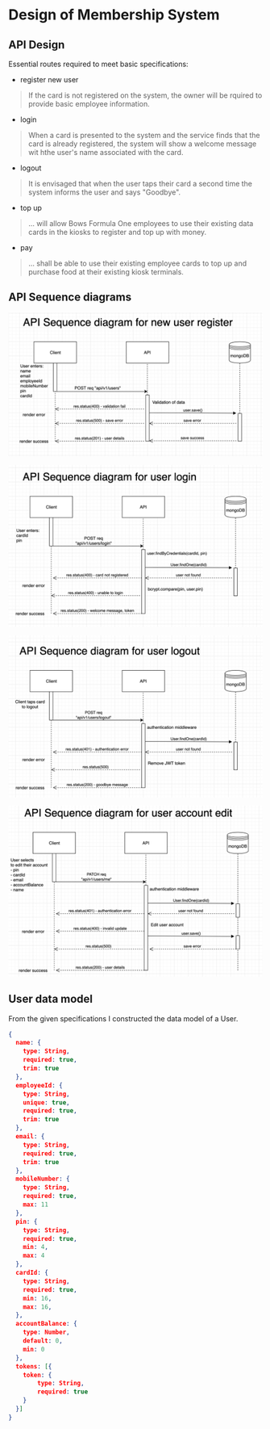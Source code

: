# Design of Membership System

## API Design
Essential routes required to meet basic specifications:
- register new user
> If the card is not registered on the system, the owner will be rquired to provide basic employee information.
- login
> When a card is presented to the system and the service finds that the card is already registered,
the system will show a welcome message wit hthe user's name associated with the card.
- logout
> It is envisaged that when the user taps their card a second time the system informs the user and says "Goodbye".
- top up
> ... will allow Bows Formula One employees to use their existing data cards in the kiosks to register and top up with money.
- pay
> ... shall be able to use their existing employee cards to top up and purchase food at their existing kiosk terminals.

## API Sequence diagrams

![](screenshots/register.png)

![](screenshots/login.png)

![](screenshots/logout.png)

![](screenshots/editAccount.png)

## User data model

From the given specifications I constructed the data model of a User.

```json
{
  name: {
    type: String,
    required: true,
    trim: true
  },
  employeeId: {
    type: String,
    unique: true,
    required: true,
    trim: true
  },
  email: {
    type: String,
    required: true,
    trim: true
  },
  mobileNumber: {
    type: String,
    required: true,
    max: 11
  },
  pin: {
    type: String,
    required: true,
    min: 4,
    max: 4
  },
  cardId: {
    type: String,
    required: true,
    min: 16,
    max: 16,
  },
  accountBalance: {
    type: Number,
    default: 0,
    min: 0
  },
  tokens: [{
    token: {
        type: String,
        required: true
    }
  }]
}
```